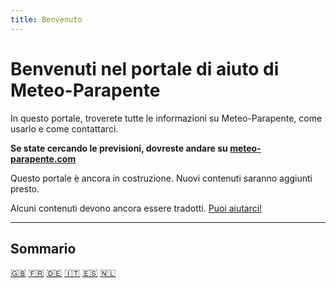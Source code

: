 ```yaml
---
title: Benvenuto
---
```


# Benvenuti nel portale di aiuto di Meteo-Parapente

In questo portale, troverete tutte le informazioni su Meteo-Parapente, come usarlo e come contattarci.

**Se state cercando le previsioni, dovreste andare su <a href="https://meteo-parapente.com" target="_blank">meteo-parapente.com</a>**

Questo portale è ancora in costruzione. Nuovi contenuti saranno aggiunti presto.

Alcuni contenuti devono ancora essere tradotti. [Puoi aiutarci!](translations.md)

---        

## Sommario

[🇬🇧](/) [🇫🇷](/fr/) [🇩🇪](/de/) [🇮🇹](/it/) [🇪🇸](/es/) [🇳🇱](/nl/)

<!--[NAV]-->